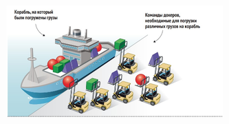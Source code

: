 <p align="center">
<img src="https://github.com/ikozhuhar/Docker-in-Practice/blob/main/img/Docker-in-practice.jpg">
</p>
